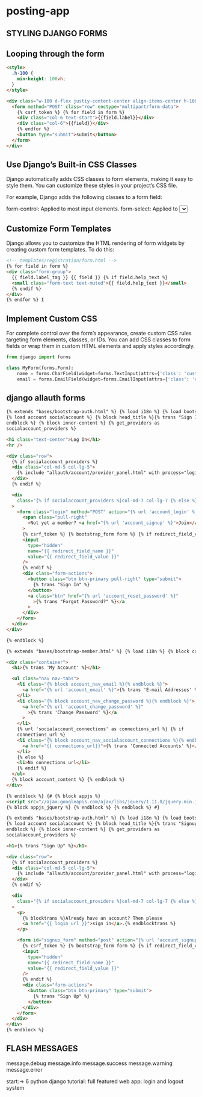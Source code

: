 # posting-app

## STYLING DJANGO FORMS

## Looping through the form

```html
<style>
  .h-100 {
    min-height: 100vh;
  }
</style>

<div class="w-100 d-flex justiy-content-center align-items-center h-100">
  <form method="POST" class="row" enctype="multipart/form-data">
    {% csrf_token %} {% for field in form %}
    <div class="col-6 text-start">{{field.label}}</div>
    <div class="col-6">{{field}}</div>
    {% endfor %}
    <button type="submit">submit</button>
  </form>
</div>
```

## Use Django’s Built-in CSS Classes

Django automatically adds CSS classes to form elements, making it easy to style them. You can customize these styles in your project’s CSS file.

For example, Django adds the following classes to a form field:

form-control: Applied to most input elements.
form-select: Applied to <select> elements.
form-check-input: Applied to <input type="checkbox"> elements.

## Customize Form Templates

Django allows you to customize the HTML rendering of form widgets by creating custom form templates.
To do this:

```html
<!-- templates/registration/form.html -->
{% for field in form %}
<div class="form-group">
  {{ field.label_tag }} {{ field }} {% if field.help_text %}
  <small class="form-text text-muted">{{ field.help_text }}</small>
  {% endif %}
</div>
{% endfor %} I
```

## Implement Custom CSS

For complete control over the form’s appearance, create custom CSS rules targeting form elements, classes, or IDs. You can add CSS classes to form fields or wrap them in custom HTML elements and apply styles accordingly.

```python
from django import forms

class MyForm(forms.Form):
    name = forms.CharField(widget=forms.TextInput(attrs={'class': 'custom-input'}))
    email = forms.EmailField(widget=forms.EmailInput(attrs={'class': 'custom-input'}))
```

## django allauth forms

```html login.html
{% extends "bases/bootstrap-auth.html" %} {% load i18n %} {% load bootstrap4 %}
{% load account socialaccount %} {% block head_title %}{% trans "Sign In" %}{%
endblock %} {% block inner-content %} {% get_providers as
socialaccount_providers %}

<h1 class="text-center">Log In</h1>
<hr />

<div class="row">
  {% if socialaccount_providers %}
  <div class="col-md-5 col-lg-5">
    {% include "allauth/account/provider_panel.html" with process="login" %}
  </div>
  {% endif %}

  <div
    class="{% if socialaccount_providers %}col-md-7 col-lg-7 {% else %} col-md-8 col-md-offset-2 col-lg-6 col-lg-offset-3 {% endif %}"
  >
    <form class="login" method="POST" action="{% url 'account_login' %}">
      <span class="pull-right"
        >Not yet a member? <a href="{% url 'account_signup' %}">Join</a></span
      >
      {% csrf_token %} {% bootstrap_form form %} {% if redirect_field_value %}
      <input
        type="hidden"
        name="{{ redirect_field_name }}"
        value="{{ redirect_field_value }}"
      />
      {% endif %}
      <div class="form-actions">
        <button class="btn btn-primary pull-right" type="submit">
          {% trans "Sign In" %}
        </button>
        <a class="btn" href="{% url 'account_reset_password' %}"
          >{% trans "Forgot Password?" %}</a
        >
      </div>
    </form>
  </div>
</div>

{% endblock %}
```

```html base.html
{% extends "bases/bootstrap-member.html" %} {% load i18n %} {% block content %}

<div class="container">
  <h1>{% trans 'My Account' %}</h1>

  <ul class="nav nav-tabs">
    <li class="{% block account_nav_email %}{% endblock %}">
      <a href="{% url 'account_email' %}">{% trans 'E-mail Addresses' %}</a>
    </li>
    <li class="{% block account_nav_change_password %}{% endblock %}">
      <a href="{% url 'account_change_password' %}"
        >{% trans 'Change Password' %}</a
      >
    </li>
    {% url 'socialaccount_connections' as connections_url %} {% if
    connections_url %}
    <li class="{% block account_nav_socialaccount_connections %}{% endblock %}">
      <a href="{{ connections_url}}">{% trans 'Connected Accounts' %}</a>
    </li>
    {% else %}
    <li>No connections url</li>
    {% endif %}
  </ul>
  {% block account_content %} {% endblock %}
</div>

{% endblock %} {# {% block appjs %}
<script src="//ajax.googleapis.com/ajax/libs/jquery/1.11.0/jquery.min.js"></script>
{% block appjs_jquery %} {% endblock %} {% endblock %} #}
```

```html signup.html
{% extends "bases/bootstrap-auth.html" %} {% load i18n %} {% load bootstrap4 %}
{% load account socialaccount %} {% block head_title %}{% trans "Signup" %}BS{%
endblock %} {% block inner-content %} {% get_providers as
socialaccount_providers %}

<h1>{% trans "Sign Up" %}</h1>

<div class="row">
  {% if socialaccount_providers %}
  <div class="col-md-5 col-lg-5">
    {% include "allauth/account/provider_panel.html" with process="login" %}
  </div>
  {% endif %}

  <div
    class="{% if socialaccount_providers %}col-md-7 col-lg-7 {% else %} col-md-8 col-md-offset-2 col-lg-6 col-lg-offset-3 {% endif %}"
  >
    <p>
      {% blocktrans %}Already have an account? Then please
      <a href="{{ login_url }}">sign in</a>.{% endblocktrans %}
    </p>

    <form id="signup_form" method="post" action="{% url 'account_signup' %}">
      {% csrf_token %} {% bootstrap_form form %} {% if redirect_field_value %}
      <input
        type="hidden"
        name="{{ redirect_field_name }}"
        value="{{ redirect_field_value }}"
      />
      {% endif %}
      <div class="form-actions">
        <button class="btn btn-primary" type="submit">
          {% trans "Sign Up" %}
        </button>
      </div>
    </form>
  </div>
</div>
{% endblock %}
```

## FLASH MESSAGES

message.debug
message.info
message.success
message.warning
message.error

start:-> 6
python django tutorial: full featured web app: login and logout system

